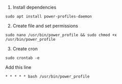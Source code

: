1. Install dependencies
```
sudo apt install power-profiles-daemon
```

2. Create file and set permissions
```
sudo nano /usr/bin/power_profile && sudo chmod +x /usr/bin/power_profile
```

3. Create cron
```
sudo crontab -e
```
Add this line
```
* * * * * bash /usr/bin/power_profile
```
